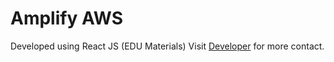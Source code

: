 # Amplify AWS
Developed using React JS (EDU Materials)
Visit <a href="https://prasadbobby.vercel.app">Developer</a> for more contact.
